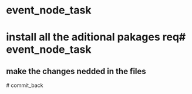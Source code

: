 ﻿# event_node_task
# install all the aditional pakages req# event_node_task
## make the changes nedded in the files
#   c o m m i t _ b a c k  
 